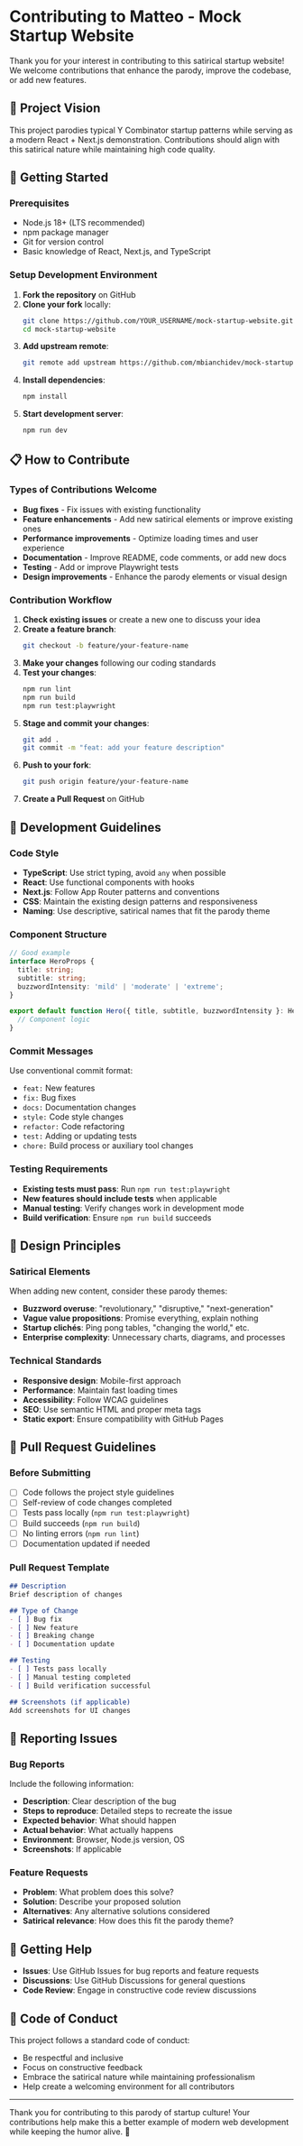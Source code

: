 # Contributing to Matteo - Mock Startup Website

Thank you for your interest in contributing to this satirical startup website! We welcome contributions that enhance the parody, improve the codebase, or add new features.

## 🎯 Project Vision

This project parodies typical Y Combinator startup patterns while serving as a modern React + Next.js demonstration. Contributions should align with this satirical nature while maintaining high code quality.

## 🚀 Getting Started

### Prerequisites

- Node.js 18+ (LTS recommended)
- npm package manager
- Git for version control
- Basic knowledge of React, Next.js, and TypeScript

### Setup Development Environment

1. **Fork the repository** on GitHub
2. **Clone your fork** locally:
   ```bash
   git clone https://github.com/YOUR_USERNAME/mock-startup-website.git
   cd mock-startup-website
   ```
3. **Add upstream remote**:
   ```bash
   git remote add upstream https://github.com/mbianchidev/mock-startup-website.git
   ```
4. **Install dependencies**:
   ```bash
   npm install
   ```
5. **Start development server**:
   ```bash
   npm run dev
   ```

## 📋 How to Contribute

### Types of Contributions Welcome

- **Bug fixes** - Fix issues with existing functionality
- **Feature enhancements** - Add new satirical elements or improve existing ones
- **Performance improvements** - Optimize loading times and user experience
- **Documentation** - Improve README, code comments, or add new docs
- **Testing** - Add or improve Playwright tests
- **Design improvements** - Enhance the parody elements or visual design

### Contribution Workflow

1. **Check existing issues** or create a new one to discuss your idea
2. **Create a feature branch**:
   ```bash
   git checkout -b feature/your-feature-name
   ```
3. **Make your changes** following our coding standards
4. **Test your changes**:
   ```bash
   npm run lint
   npm run build
   npm run test:playwright
   ```
5. **Stage and commit your changes**:
   ```bash
   git add .
   git commit -m "feat: add your feature description"
   ```
6. **Push to your fork**:
   ```bash
   git push origin feature/your-feature-name
   ```
7. **Create a Pull Request** on GitHub

## 🔧 Development Guidelines

### Code Style

- **TypeScript**: Use strict typing, avoid `any` when possible
- **React**: Use functional components with hooks
- **Next.js**: Follow App Router patterns and conventions
- **CSS**: Maintain the existing design patterns and responsiveness
- **Naming**: Use descriptive, satirical names that fit the parody theme

### Component Structure

```typescript
// Good example
interface HeroProps {
  title: string;
  subtitle: string;
  buzzwordIntensity: 'mild' | 'moderate' | 'extreme';
}

export default function Hero({ title, subtitle, buzzwordIntensity }: HeroProps) {
  // Component logic
}
```

### Commit Messages

Use conventional commit format:
- `feat:` New features
- `fix:` Bug fixes
- `docs:` Documentation changes
- `style:` Code style changes
- `refactor:` Code refactoring
- `test:` Adding or updating tests
- `chore:` Build process or auxiliary tool changes

### Testing Requirements

- **Existing tests must pass**: Run `npm run test:playwright`
- **New features should include tests** when applicable
- **Manual testing**: Verify changes work in development mode
- **Build verification**: Ensure `npm run build` succeeds

## 🎨 Design Principles

### Satirical Elements

When adding new content, consider these parody themes:
- **Buzzword overuse**: "revolutionary," "disruptive," "next-generation"
- **Vague value propositions**: Promise everything, explain nothing
- **Startup clichés**: Ping pong tables, "changing the world," etc.
- **Enterprise complexity**: Unnecessary charts, diagrams, and processes

### Technical Standards

- **Responsive design**: Mobile-first approach
- **Performance**: Maintain fast loading times
- **Accessibility**: Follow WCAG guidelines
- **SEO**: Use semantic HTML and proper meta tags
- **Static export**: Ensure compatibility with GitHub Pages

## 📝 Pull Request Guidelines

### Before Submitting

- [ ] Code follows the project style guidelines
- [ ] Self-review of code changes completed
- [ ] Tests pass locally (`npm run test:playwright`)
- [ ] Build succeeds (`npm run build`)
- [ ] No linting errors (`npm run lint`)
- [ ] Documentation updated if needed

### Pull Request Template

```markdown
## Description
Brief description of changes

## Type of Change
- [ ] Bug fix
- [ ] New feature
- [ ] Breaking change
- [ ] Documentation update

## Testing
- [ ] Tests pass locally
- [ ] Manual testing completed
- [ ] Build verification successful

## Screenshots (if applicable)
Add screenshots for UI changes
```

## 🐛 Reporting Issues

### Bug Reports

Include the following information:
- **Description**: Clear description of the bug
- **Steps to reproduce**: Detailed steps to recreate the issue
- **Expected behavior**: What should happen
- **Actual behavior**: What actually happens
- **Environment**: Browser, Node.js version, OS
- **Screenshots**: If applicable

### Feature Requests

- **Problem**: What problem does this solve?
- **Solution**: Describe your proposed solution
- **Alternatives**: Any alternative solutions considered
- **Satirical relevance**: How does this fit the parody theme?

## 💬 Getting Help

- **Issues**: Use GitHub Issues for bug reports and feature requests
- **Discussions**: Use GitHub Discussions for general questions
- **Code Review**: Engage in constructive code review discussions

## 📜 Code of Conduct

This project follows a standard code of conduct:
- Be respectful and inclusive
- Focus on constructive feedback
- Embrace the satirical nature while maintaining professionalism
- Help create a welcoming environment for all contributors

---

Thank you for contributing to this parody of startup culture! Your contributions help make this a better example of modern web development while keeping the humor alive. 🚀

